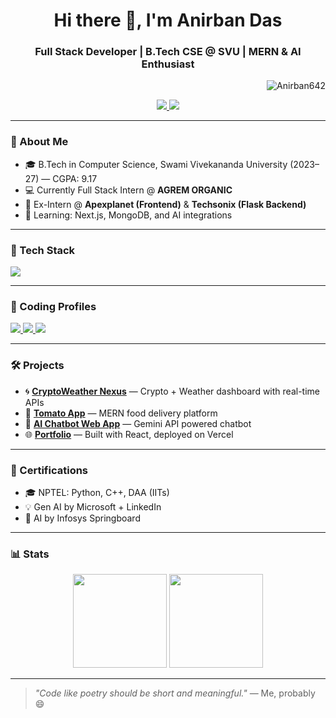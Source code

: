 <h1 align="center">Hi there 👋, I'm Anirban Das</h1>
<h3 align="center">Full Stack Developer | B.Tech CSE @ SVU | MERN & AI Enthusiast</h3>

<p align="right">
  <img src="https://komarev.com/ghpvc/?username=Anirban642&label=Profile+Views&color=blue&style=flat" alt="Anirban642" />
</p>


<p align="center">
  <a href="https://www.linkedin.com/in/anirban64237/" target="_blank">
    <img src="https://skillicons.dev/icons?i=linkedin" />
  </a>
  <a href="mailto:anirbandas64237@gmail.com" target="_blank">
    <img src="https://skillicons.dev/icons?i=gmail" />
  </a>
<!--   <a href="https://github.com/Anirban642" target="_blank">
    <img src="https://skillicons.dev/icons?i=github" />
  </a> -->
<!--   <a href="https://adportfolio-zeta.vercel.app/" target="_blank">
    <img src="https://img.shields.io/badge/Portfolio-grey?style=flat&logo=vercel" />
  </a> -->
</p>

---

### 🚀 About Me
- 🎓 B.Tech in Computer Science, Swami Vivekananda University (2023–27) — CGPA: 9.17
- 💻 Currently Full Stack Intern @ **AGREM ORGANIC**
- 🔧 Ex-Intern @ **Apexplanet (Frontend)** & **Techsonix (Flask Backend)**
- 🌱 Learning: Next.js, MongoDB, and AI integrations

---

### 💼 Tech Stack

<p align="left">
  <img src="https://skillicons.dev/icons?i=html,css,js,react,nextjs,nodejs,tailwind,bootstrap,python,java,c,mongodb,mysql,git,github,vscode,postman" />
</p>

---

### 🧠 Coding Profiles

<p align="left">
  <a href="https://leetcode.com/u/anirbandas64237/" target="_blank">
    <img src="https://img.shields.io/badge/LeetCode-FFA116?style=for-the-badge&logo=leetcode&logoColor=black" />
  </a>
  <a href="https://www.hackerrank.com/profile/anirbandas64237" target="_blank">
    <img src="https://img.shields.io/badge/HackerRank-2EC866?style=for-the-badge&logo=hackerrank&logoColor=white" />
  </a>
  <a href="https://www.codechef.com/users/ad_coder_642" target="_blank">
    <img src="https://img.shields.io/badge/CodeChef-5B4638?style=for-the-badge&logo=codechef&logoColor=white" />
  </a>
</p>


---

### 🛠️ Projects
- 🌀 [**CryptoWeather Nexus**](https://crypto-weather-nexus--beta.vercel.app/) — Crypto + Weather dashboard with real-time APIs
- 🍅 [**Tomato App**](https://food-del-frontend-19e4.onrender.com) — MERN food delivery platform
- 🤖 [**AI Chatbot Web App**](https://anirban642.github.io/gemini-react/) — Gemini API powered chatbot
- 🌐 [**Portfolio**](https://adportfolio-zeta.vercel.app/) — Built with React, deployed on Vercel

---

### 📜 Certifications
- 🎓 NPTEL: Python, C++, DAA (IITs)
- 💡 Gen AI by Microsoft + LinkedIn
- 🤖 AI by Infosys Springboard

---

### 📊 Stats

<p align="center">
  <img src="https://github-readme-stats.vercel.app/api?username=Anirban642&show_icons=true&theme=tokyonight&hide_border=true" height="150" />
  <img src="https://github-readme-streak-stats.herokuapp.com?user=Anirban642&theme=tokyonight&hide_border=true" height="150"/>
</p>

---

> *"Code like poetry should be short and meaningful."* — Me, probably 😄
